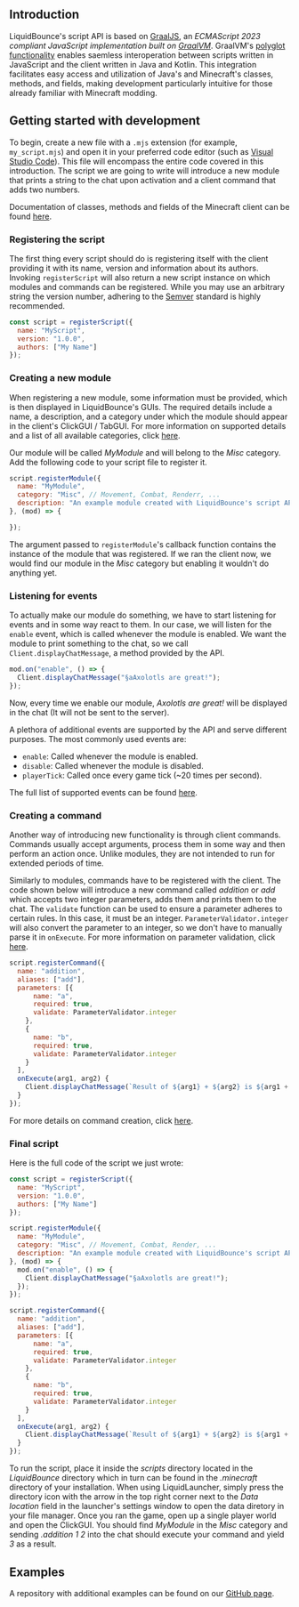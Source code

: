 ## Introduction

LiquidBounce's script API is based on [GraalJS](https://github.com/oracle/graaljs), an *ECMAScript 2023 compliant JavaScript implementation built on [GraalVM](https://www.graalvm.org)*. GraalVM's [polyglot functionality](https://www.graalvm.org/latest/reference-manual/polyglot-programming/) enables saemless interoperation between scripts written in JavaScript and the client written in Java and Kotlin. This integration facilitates easy access and utilization of Java's and Minecraft's classes, methods, and fields, making development particularly intuitive for those already familiar with Minecraft modding.

## Getting started with development

To begin, create a new file with a `.mjs` extension (for example, `my_script.mjs`) and open it in your preferred code editor (such as [Visual Studio Code](https://code.visualstudio.com/)). This file will encompass  the entire code covered in this introduction. The script we are going to write will introduce a new module that prints a string to the chat upon activation and a client command that adds two numbers.

Documentation of classes, methods and fields of the Minecraft client can be found [here](https://maven.fabricmc.net/docs/yarn-1.20.4+build.3/index.html).

### Registering the script

The first thing every script should do is registering itself with the client providing it with its name, version and information about its authors. Invoking `registerScript` will also return a new script instance on which modules and commands can be registered. While you may use an arbitrary string the version number, adhering to the [Semver](https://semver.org/) standard is highly recommended.

```js
const script = registerScript({
  name: "MyScript",
  version: "1.0.0",
  authors: ["My Name"]
});
```

### Creating a new module

When registering a new module, some information must be provided, which is then displayed in LiquidBounce's GUIs. The required details include a name, a description, and a category under which the module should appear in the client's ClickGUI / TabGUI. For more information on supported details and a list of all available categories, click [here](/docs/Script%20API/Creating%20Modules/Overview).

Our module will be called *MyModule* and will belong to the *Misc* category. Add the following code to your script file to register it.

```js
script.registerModule({
  name: "MyModule",
  category: "Misc", // Movement, Combat, Renderr, ...
  description: "An example module created with LiquidBounce's script API."
}, (mod) => {

});
```

The argument passed to `registerModule`'s callback function contains the instance of the module that was registered. If we ran the client now, we would find our module in the *Misc* category but enabling it wouldn't do anything yet.

### Listening for events

To actually make our module do something, we have to start listening for events and in some way react to them. In our case, we will listen for the `enable` event, which is called whenever the module is enabled. We want the module to print something to the chat, so we call `Client.displayChatMessage`, a method provided by the API.

```js
mod.on("enable", () => {
  Client.displayChatMessage("§aAxolotls are great!");
});
```

Now, every time we enable our module, *Axolotls are great!* will be displayed in the chat (It will not be sent to the server).

A plethora of additional events are supported by the API and serve different purposes. The most commonly used events are:
- `enable`: Called whenever the module is enabled.
- `disable`: Called whenever the module is disabled.
- `playerTick`: Called once every game tick (~20 times per second).

The full list of supported events can be found [here](https://github.com/CCBlueX/LiquidBounce/tree/nextgen/src/main/kotlin/net/ccbluex/liquidbounce/event/events).

### Creating a command

Another way of introducing new functionality is through client commands. Commands usually accept arguments, process them in some way and then perform an action once. Unlike modules, they are not intended to run for extended periods of time.

Similarly to modules, commands have to be registered with the client. The code shown below will introduce a new command called *addition* or *add* which accepts two integer parameters, adds them and prints them to the chat. The `validate` function can be used to ensure a parameter adheres to certain rules. In this case, it must be an integer. `ParameterValidator.integer` will also convert the parameter to an integer, so we don't have to manually parse it in `onExecute`. For more information on parameter validation, click [here](/Script%20API/Global%20Classes/ParameterValidator).

```js
script.registerCommand({
  name: "addition",
  aliases: ["add"],
  parameters: [{
      name: "a",
      required: true,
      validate: ParameterValidator.integer
    },
    {
      name: "b",
      required: true,
      validate: ParameterValidator.integer
    }
  ],
  onExecute(arg1, arg2) {
    Client.displayChatMessage(`Result of ${arg1} + ${arg2} is ${arg1 + arg2}`);
  }
});
```

For more details on command creation, click [here](/docs/Script%20API/Creating%20Commands).


### Final script

Here is the full code of the script we just wrote:

```js
const script = registerScript({
  name: "MyScript",
  version: "1.0.0",
  authors: ["My Name"]
});

script.registerModule({
  name: "MyModule",
  category: "Misc", // Movement, Combat, Render, ...
  description: "An example module created with LiquidBounce's script API."
}, (mod) => {
  mod.on("enable", () => {
    Client.displayChatMessage("§aAxolotls are great!");
  });
});

script.registerCommand({
  name: "addition",
  aliases: ["add"],
  parameters: [{
      name: "a",
      required: true,
      validate: ParameterValidator.integer
    },
    {
      name: "b",
      required: true,
      validate: ParameterValidator.integer
    }
  ],
  onExecute(arg1, arg2) {
    Client.displayChatMessage(`Result of ${arg1} + ${arg2} is ${arg1 + arg2}`);
  }
});
```

To run the script, place it inside the *scripts* directory located in the *LiquidBounce* directory which in turn can be found in the *.minecraft* directory of your installation. When using LiquidLauncher, simply press the directory icon with the arrow in the top right corner next to the *Data location* field in the launcher's settings window to open the data diretory in your file manager. Once you ran the game, open up a single player world and open the ClickGUI. You should find *MyModule* in the *Misc* category and sending *.addition 1 2* into the chat should execute your command and yield *3* as a result.

## Examples
A repository with additional examples can be found on our [GitHub page](https://github.com/CCBlueX/LiquidScript).
